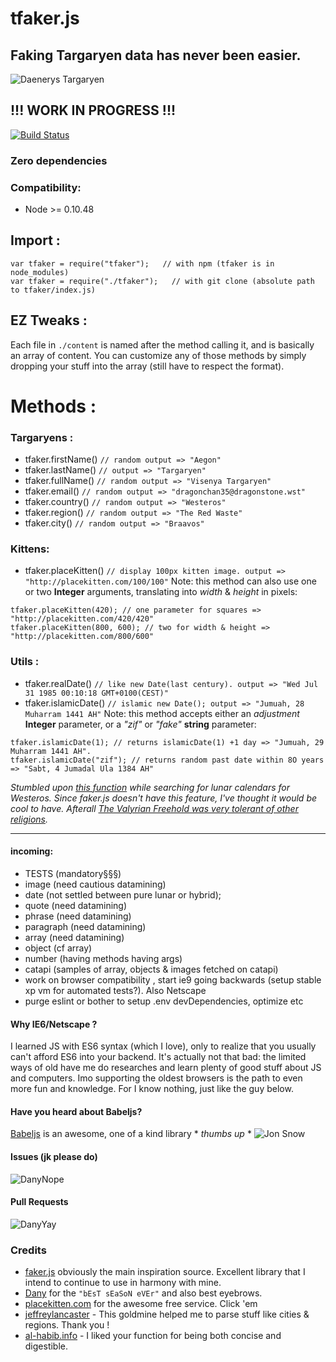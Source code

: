# tfaker.js
## Faking Targaryen data has never been easier. 
![Daenerys Targaryen](https://i.ibb.co/FJcDwz2/Ciwa-MU5-Ws-AAFgdc.jpg)
## !!! WORK IN PROGRESS !!!
[![Build Status](https://travis-ci.org/TheRealBarenziah/tfaker.js.svg?branch=master)](https://travis-ci.org/TheRealBarenziah/tfaker.js)
### Zero dependencies
### Compatibility:
- Node >= 0.10.48

## Import : 
```
var tfaker = require("tfaker");   // with npm (tfaker is in node_modules)   
var tfaker = require("./tfaker");   // with git clone (absolute path to tfaker/index.js)
```
## EZ Tweaks :
Each file in `./content` is named after the method calling it, and is basically an array of content. You can customize any of those methods by simply dropping your stuff into the array (still have to respect the format).

# Methods :
### Targaryens :  
- tfaker.firstName() `// random output => "Aegon"`
- tfaker.lastName() `// output => "Targaryen"`
- tfaker.fullName() `// random output => "Visenya Targaryen"`
- tfaker.email() `// random output => "dragonchan35@dragonstone.wst"`
- tfaker.country() `// random output => "Westeros"`
- tfaker.region() `// random output => "The Red Waste"`
- tfaker.city() `// random output => "Braavos"`
### Kittens: 
- tfaker.placeKitten() `// display 100px kitten image. output => "http://placekitten.com/100/100"`
Note: this method can also use one or two **Integer** arguments, translating into *width* & *height* in pixels:
```
tfaker.placeKitten(420); // one parameter for squares => "http://placekitten.com/420/420"
tfaker.placeKitten(800, 600); // two for width & height => "http://placekitten.com/800/600"
```
### Utils :
- tfaker.realDate() `// like new Date(last century). output => "Wed Jul 31 1985 00:10:18 GMT+0100(CEST)"`
- tfaker.islamicDate() `// islamic new Date(); output => "Jumuah, 28 Muharram 1441 AH"`
Note: this method accepts either an *adjustment* **Integer** parameter, or a *"zif"* or *"fake"* **string** parameter:
```
tfaker.islamicDate(1); // returns islamicDate(1) +1 day => "Jumuah, 29 Muharram 1441 AH".
tfaker.islamicDate("zif"); // returns random past date within 8O years => "Sabt, 4 Jumadal Ula 1384 AH"
```
*Stumbled upon [this function][6] while searching for lunar calendars for Westeros. Since faker.js doesn't have this feature, I've thought it would be cool to have. Afterall [The Valyrian Freehold was very tolerant of other religions][7].*
___
#### incoming: 
- TESTS (mandatory§§§)
- image (need cautious datamining)
- date (not settled between pure lunar or hybrid);
- quote (need datamining)
- phrase (need datamining)
- paragraph (need datamining)
- array (need datamining)
- object (cf array)
- number (having methods having args)
- catapi (samples of array, objects & images fetched on catapi)
- work on browser compatibility , start ie9 going backwards (setup stable xp vm for automated tests?). Also Netscape
- purge eslint or bother to setup .env devDependencies, optimize etc

#### Why IE6/Netscape  ?
I learned JS with ES6 syntax (which I love), only to realize that you usually can't afford ES6 into your backend. It's actually not that bad: the limited ways of old have me do researches and learn plenty of good stuff about JS and computers. Imo supporting the oldest browsers is the path to even more fun and knowledge. For I know nothing, just like the guy below.

#### Have you heard about Babeljs?
[Babeljs][5] is an awesome, one of a kind library * *thumbs up* *
![Jon Snow](https://i.ibb.co/LSGFXR2/dunwanit.png)
#### Issues (jk please do)
![DanyNope](https://i.ibb.co/4Y2wP6Y/danuBad.jpg)
#### Pull Requests
![DanyYay](https://i.ibb.co/R9dYJDr/danyGood.jpg)
### Credits
- [faker.js][1] obviously the main inspiration source. Excellent library that I intend to continue to use in harmony with mine.
- [Dany][2] for the `"bEsT sEaSoN eVEr"` and also best eyebrows.
- [placekitten.com][3] for the awesome free service. Click 'em
- [jeffreylancaster][4] - This goldmine helped me to parse stuff like cities & regions. Thank you !
- [al-habib.info][6] -  I liked your function for being both concise and digestible.

[1]: https://github.com/marak/Faker.js/
[2]: https://www.instagram.com/emilia_clarke/
[3]: http://placekitten.com/
[4]: https://github.com/jeffreylancaster/game-of-thrones
[5]: https://github.com/babel/babel
[6]: https://www.al-habib.info/islamic-calendar/hijricalendartext.htm
[7]: https://gameofthrones.fandom.com/wiki/Valyrian_religion#In_the_books